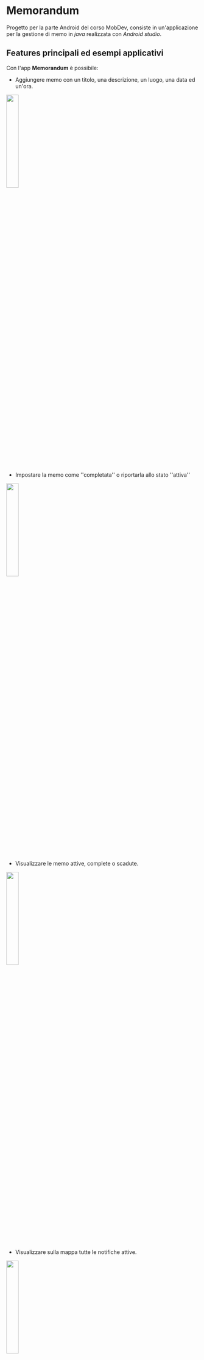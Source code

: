 # Memorandum
Progetto per la parte Android del corso MobDev, consiste in un'applicazione per la gestione di memo in *java* realizzata con *Android studio*.

## Features principali ed esempi applicativi
Con l'app **Memorandum** è possibile:

 - Aggiungere memo con un titolo, una descrizione, un luogo, una data ed un'ora. <br />
 <img src=https://github.com/GRicciardi00/MobDev-Giuseppe-Ricciardi-Android/blob/main/Screenshots/Addactivtygif.gif width="25%" height="25%">
 
 - Impostare la memo come ''completata'' o riportarla allo stato ''attiva'' <br />
 <img src=https://github.com/GRicciardi00/MobDev-Giuseppe-Ricciardi-Android/blob/main/Screenshots/Detailactivitygif.gif width="25%" height="25%">

 - Visualizzare le memo attive, complete o scadute. <br />
 <img src=https://github.com/GRicciardi00/MobDev-Giuseppe-Ricciardi-Android/blob/main/Screenshots/mainactivirtgif.gif width="25%" height="25%">

 - Visualizzare sulla mappa tutte le notifiche attive. <br />
 <img src=https://github.com/GRicciardi00/MobDev-Giuseppe-Ricciardi-Android/blob/main/Screenshots/MapActivitygif.gif width="25%" height="25%">
 
 - Ricevere una notifica sul dispositivo quando ci si avvicina ad una memo attiva (anche se l'app è chiusa). <br />
 <img src=https://github.com/GRicciardi00/MobDev-Giuseppe-Ricciardi-Android/blob/main/Screenshots/Notificationgif.gif width="25%" height="25%">

## Uno sguardo da vicino
L'applicazione è basata sul modello **MVC**: **M**odel, **V**iew, **C**ontroller.
### Model
>Il *model* si occupa di definire i dati dell'applicazione. <br />

Le classi *Memo* e *MemoList* costituiscono il model dell'applicazione. MemoList permette di ricavare una lista di tutte le memo attive ed ha anche altri metodi utilizzati dalle varie activity.
### View
> Le *view* visualizzano i dati contenuti nel model e "catturano" l'interazione dell'utente con l'applicazione
>
Per quanto riguarda le Views tutte le **activity** dell'applicazione si basano sull'utilizzo di un *ConstraintLayout*, utile per sviluppare un'UI in maniera intuitiva (senza l'utilizzo di views group nidificati).
L'unico **fragment** presente ha un linear layout verticale, vista la semplicità del suo contenuto.
 
### Controller
>I *controller* sono il cervello dell'applicazione: forniscono il collegamento tra view e model, gestiscono gli input dell'utente mandati dalla view e mandano al model eventuali aggiornamenti. 

L'applicazione è formata da 4 **activities** ed un **fragment**, la *comunicazione* tra activities avviente tramite l'utilizzo di **intent**.

 - La **mainActivity** è il punto d'ingresso principale dell'applicazione, composta da una una *text label* che rappresenta che tipo di memo si sta visualizzando (attiva, completata o scaduta), da 3 *floatingActionButton* utilizzati per accedere alle altre 3 activities e da un **RecyclerViewer** utilizzato per mostrare le note.<br />
Oltre a mostrare le note la MainActivity si occupa di inizializzare il *locationManager* per ottenere la posizione dell'utente e inizializza le  *geofences* delle memo attive. Ogni volta che viene chiamato il metodo "*onPause*" della mainActivity (ovvero quando vengno aperte altre activity, o l'app viene lasciata in background) viene chiamato il metodo "*locationManager.removeUpdates()*" per smettere di utilizzare la posizione dell'utente per evitare consumi inutili della batteria del dispositivo.<br />
<img src=https://github.com/GRicciardi00/MobDev-Giuseppe-Ricciardi-Android/blob/main/Screenshots/MainActivity.png width="25%" height="25%">

 -  L' **addActivity** si occupa dell'aggiunta delle memo, una volta inseriti il *titolo*, una *descrizione*, il *luogo* nei rispettivi *EditText* e la *data* e l'*ora* negli appositi *widget* è possibile creare la memo premendo il tasto apposito.<br />
 Una volta premuto il tasto viene effettuato un controllo per vedere se dei campi sono vuoti e controllare che l'utente abbia inserito una data valida (dal giorno attuale in poi), infine verifica se l'operazione di **geocoding** per ricavare latitudine e longitudine dal luogo inserito è andata a buon fine. <br />
La funzione che si occupa di effettuare tutti questi controlli prende il nome di "*saveInput*" ed è impostata come proprietà *onclick* del FloatingActionButton nel file XML *activity_add*, in caso di campi non validi o mancanti viene chiamata una **ToastNotification** per segnalarlo all'utente.<br />
<img src=https://github.com/GRicciardi00/MobDev-Giuseppe-Ricciardi-Android/blob/main/Screenshots/AddActivity.png width="25%" height="25%">

 - La **detailActivity** viene chiamata nell'override dell'evento *onclick* del **memoAdapter**. Mostra titolo, scadenza, luogo e descrizione della memo selezionata, inoltre è presente un bottone per modificare lo status della memo (attiva/completata),se la memo è scaduta (controllo fatto tramite i due metodi della classe Utils) imposta il TextColor della TextView della data in colore rosso.<br />
<img src=https://github.com/GRicciardi00/MobDev-Giuseppe-Ricciardi-Android/blob/main/Screenshots/DetailActivity.png width="25%" height="25%">
 
 - La **mapActivity** mostra una mappa,creata tramite l'API map di google, centrata sulla posizione dell'utente.<br />
 L'activity inoltre crea un'annotazione sulla mappa per ogni promemoria dell'ArrayList di memo attive ricevuto dalla mainActivity tramite *Intent*. 
 Quando l'utente clicca su un'annotazione viene mostrato il suo titolo.<br />
<img src=https://github.com/GRicciardi00/MobDev-Giuseppe-Ricciardi-Android/blob/main/Screenshots/MapActivity.png width="25%" height="25%">
 
 - L'**infoFragment** è accessibile dalla MainActivity, cliccando sul *menuButton* del punto di domanda, mostra una TextView in cui viene illustrata una guida sul funzionamento dell'app. Nel menu è anche presente un altro tasto per mostrare le memo scadute.<br />
<img src=https://github.com/GRicciardi00/MobDev-Giuseppe-Ricciardi-Android/blob/main/Screenshots/Fragment.png width="25%" height="25%">

### RecyclerViewer
>La classe RecyclerView semplifica la visualizzazione e la gestione di insiemi di dati di grandi dimensioni, è un contenitore per la visualizzazione di insiemi di dati di grandi dimensioni che è possibile scorrere in modo efficiente mantenendo un numero limitato di Views.

La visualizzazione delle memo avviene tramite **recyclerViewer** della mainActivity. La classe **MemoAdapter** rappresenta l'adattatore della recyclerView, viene utilizzato per fornire al LayoutManager informazioni su quanti elementi devono essere visualizzati e la View effettiva da utilizzare. <br />
In questo progetto tutte le memo sono presenti su unico Adapter dotato di un attributo "*status*" che indica quale tipo di memo mostrare (attive/completate/scadute), in base al bottone che l'utente preme viene impostato uno dei tre stati come attributo dalla MainActivity. <br />
Il controllo per decidere quale tipo di memo visualizzare viene eseguito nell'override del metodo *onBindViewHolder*, in base allo stato viene impostato anche il colore e lo stile del carattere da impostare, tutte le memo vengono mostrate in ordine di data. <br />
**NB** : un'alternativa valida a questo tipo di approccio era quella di utilizzare dei fragments per rappresentare le varie tipologie di memo.

### Notifications & Geofencing
Le classi che si occupano di creare le geofences e di gestire l'invio delle notifiche sono: 
